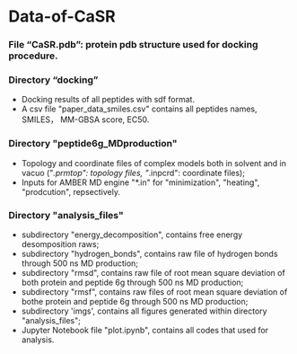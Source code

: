 # Data-of-CaSR

### File “CaSR.pdb”: protein pdb structure used for docking procedure.

### Directory “docking”
- Docking results of all peptides with sdf format.
- A csv file "paper_data_smiles.csv" contains all peptides names, SMILES， MM-GBSA score, EC50.

### Directory "peptide6g_MDproduction" 
- Topology and coordinate files of complex models both in solvent and in vacuo ("*.prmtop": topology files, "*.inpcrd": coordinate files);
- Inputs for AMBER MD engine "*.in" for "minimization", "heating", "prodcution", repsectively.

### Directory "analysis_files"
- subdirectory "energy_decomposition", contains free energy desomposition raws;
- subdirectory "hydrogen_bonds", contains raw file of hydrogen bonds through 500 ns MD production;
- subdirectory "rmsd", contains raw file of root mean square deviation of both protein and peptide 6g through 500 ns MD production;
- subdirectory "rmsf", contains raw files of root mean square deviation of bothe protein and peptide 6g through 500 ns MD production;
- subdirectory 'imgs', contains all figures generated within directory "analysis_files";
- Jupyter Notebook file "plot.ipynb", contains all codes that used for analysis.

